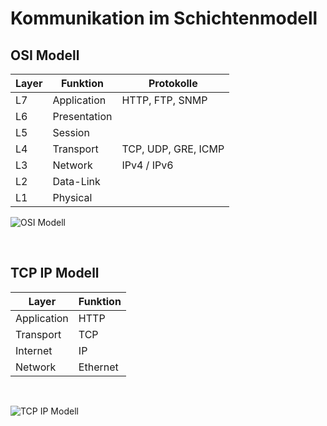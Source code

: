 # Kommunikation im Schichtenmodell

## OSI Modell

| Layer | Funktion | Protokolle |
|--|--|--|
| L7 | Application | HTTP, FTP, SNMP |
| L6 | Presentation |
| L5 | Session |
| L4 | Transport | TCP, UDP, GRE, ICMP|
| L3 | Network | IPv4 / IPv6|
| L2 | Data-Link | 
| L1 | Physical |

![OSI Modell](https://upload.wikimedia.org/wikipedia/commons/thumb/8/80/ISO-OSI-7-Schichten-Modell%28in_Deutsch%29.svg/600px-ISO-OSI-7-Schichten-Modell%28in_Deutsch%29.svg.png)

<br/>

## TCP IP Modell

| Layer | Funktion
|--|--|
| Application | HTTP
| Transport | TCP
| Internet | IP
| Network | Ethernet

<br/>

![TCP IP Modell](https://lh3.googleusercontent.com/proxy/GXvZTMCNZdb1EkdhzOYhinfqMtmXpnD5Fi1C9LaqJgYDcAL5Qfdl-M8hkW-Nka-TNYJRLhR8gl7vaP0vRDBaPIVyB7eg1g3ZagLk)